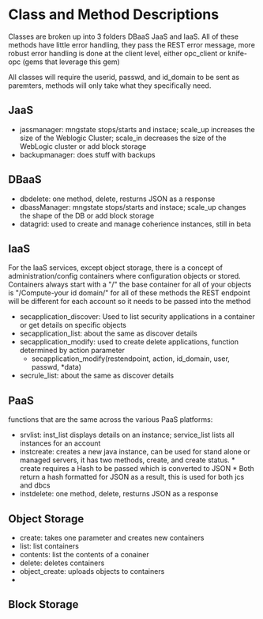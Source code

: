 # Class and Method Descriptions #
Classes are broken up into 3 folders DBaaS JaaS and IaaS.  All of these methods have little error handling, they pass the REST error 
message, more robust error handling is done at the client level, either opc_client or knife-opc (gems that leverage this gem)


All classes will require the userid, passwd, and id_domain to be sent as paremters, methods will only take what they specifically need.

## JaaS ##

* jassmanager: mngstate stops/starts and instace; scale_up increases the size of the Weblogic Cluster; scale_in decreases the size of the
WebLogic cluster or add block storage
* backupmanager: does stuff with backups

## DBaaS ##

* dbdelete:  one method, delete, resturns JSON as a response
* dbassManager: mngstate stops/starts and instace; scale_up changes the shape of the DB or add block storage
* datagrid: used to create and manage coherience instances, still in beta

## IaaS ##

For the IaaS services, except object storage, there is a concept of administration/config containers where configuration objects or stored.  
Containers always start with a "/" the base container for all of your objects is "/Compute-your id domain/"
for all of these methods the REST endpoint will be different for each account so it needs to be passed into the method

* secapplication_discover:  Used to list security applications in a container or get details on specific objects
* secapplication_list: about the same as discover details
* secapplication_modify: used to create delete applications, function determined by action parameter
	* secapplication_modify(restendpoint, action, id_domain, user, passwd, *data)
* secrule_list: about the same as discover details 

## PaaS ##
functions that are the same across the various PaaS platforms:
* srvlist: inst_list displays details on an instance; service_list  lists all instances for an account
* instcreate: creates a new java instance, can be used for stand alone or managed servers, it has two methods, create, and create status.
 		* create requires a Hash to be passed which is converted to JSON
 		* Both return a hash formatted for JSON as a result, this is used for both jcs and dbcs
 * instdelete: one method, delete, resturns JSON as a response

## Object Storage ##
 * create:  takes one parameter <container name> and creates new containers
 * list:  list containers
 * contents:  list the contents of a conainer
 * delete: deletes containers
 * object_create: uploads objects to containers
 * 
 ## Block Storage 


